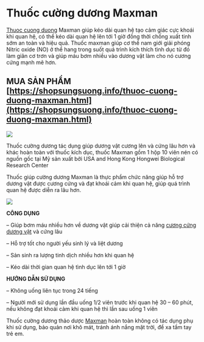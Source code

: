 # Thuốc cường dương Maxman

[Thuoc cuong duong](https://shopsungsuong.info) Maxman giúp kéo dài quan hệ tạo cảm giác cực khoái khi quan hệ, có thể kéo dài quan hệ lên tới 1 giờ đồng thời chống xuất tinh sớm an toàn và hiệu quả. Thuốc maxman giúp cơ thể nam giới giải phóng Nitric oxide (NO) ở thể hang trong suốt quá trình kích thích tình dục từ đó làm giãn cơ trơn và giúp máu bơm nhiều vào dương vật làm cho nó cương cứng mạnh mẽ hơn.

## MUA SẢN PHẨM [https://shopsungsuong.info/thuoc-cuong-duong-maxman.html](https://shopsungsuong.info/thuoc-cuong-duong-maxman.html)

<img src="https://shopsungsuong.info/wp-content/uploads/2019/01/maxman.jpg">

Thuốc cường dương tác dụng giúp dương vật cương lên và cứng lâu hơn và khác hoàn toàn với thuốc kích dục, thuốc Maxman gồm 1 hộp 10 viên nén có nguồn gốc tại Mỹ sản xuất bởi USA and Hong Kong Hongwei Biological Research Center

Thuốc giúp cường dương Maxman là thực phẩm chức năng giúp hỗ trợ dương vật được cương cứng và đạt khoái cảm khi quan hệ, giúp quá trình quan hệ được diễn ra lâu hơn.

<img src="https://shopsungsuong.info/wp-content/uploads/2019/01/maxman-3.jpg">

**CÔNG DỤNG**

– Giúp bơm máu nhiều hơn về dương vật giúp cải thiện cả năng [cương cứng dương vật](https://shopsungsuong.info/) và cứng lâu

– Hỗ trợ tốt cho người yếu sinh lý và liệt dương

– Sản sinh ra lượng tinh dịch nhiều hơn khi quan hệ

– Kéo dài thời gian quan hệ tình dục lên tới 1 giờ

**HƯỚNG DẪN SỬ DỤNG**

– Không uống liên tục trong 24 tiếng

– Người mới sử dụng lần đầu uống 1/2 viên trước khi quan hệ 30 – 60 phút, nếu không đạt khoái cảm khi quan hệ thì lần sau uống 1 viên

Thuốc cường dương thảo dược [Maxman](https://shopsungsuong.info/thuoc-cuong-duong-maxman.html) hoàn toàn không có tác dụng phụ khi sử dụng, bảo quản nơi khô mát, tránh ánh nắng mặt trời, để xa tầm tay trẻ em.



